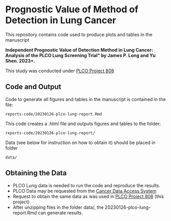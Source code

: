 # Prognostic Value of Method of Detection in Lung Cancer

This repository contains code used to produce plots and tables in the manuscript 

**Independent Prognostic Value of Detection Method in Lung Cancer: Analysis of the PLCO Lung Screening Trial" by James P. Long and Yu Shen. 2023+.**

This study was conducted under [PLCO Project 808](https://cdas.cancer.gov/approved-projects/3140/)


## Code and Output

Code to generate all figures and tables in the manuscript is contained in the file:

```
reports-code/20230126-plco-lung-report.Rmd
```

This code creates a .html file and outputs figures and tables to the folder:

```
reports-code/20230126-plco-lung-report/
```

Data (see below for instruction on how to obtain it) should be placed in folder

```
data/
```

## Obtaining the Data

* PLCO Lung data is needed to run the code and reproduce the results.
* PLCO Data may be requested from the [Cancer Data Access System](https://cdas.cancer.gov/)
* Request to obtain the same data as was used in [PLCO Project 808](https://cdas.cancer.gov/approved-projects/3140/) (this project)
* After unzipping files in the folder data/, the 20230126-plco-lung-report.Rmd can generate results.
